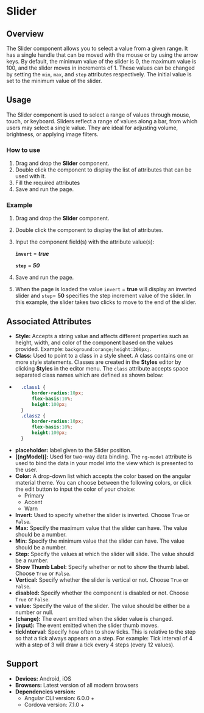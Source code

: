 # Slider

## Overview

The Slider component allows you to select a value from a given range. It has a single handle that can be moved with the mouse or by using the arrow keys. By default, the minimum value of the slider is 0, the maximum value is 100, and the slider moves in increments of 1. These values can be changed by setting the `min`, `max`, and `step` attributes respectively. The initial value is set to the minimum value of the slider.

## Usage

The Slider component is used to select a range of values through mouse, touch, or keyboard. Sliders reflect a range of values along a bar, from which users may select a single value. They are ideal for adjusting volume, brightness, or applying image filters.

### How to use

1. Drag and drop the **Slider** component. 
2. Double click the component to display the list of attributes that can be used with it.
3. Fill the required attributes 
4. Save and run the page.

### Example

1. Drag and drop the **Slider** component. 
2. Double click the component to display the list of attributes.
3. Input the component field\(s\) with the attribute value\(s\): 

    **`invert`** = _**true**_ 

    **`step`** = _**50**_

4. Save and run the page.
5. When the page is loaded the value `invert` = **true** will display an inverted slider and `step`= **50** specifies the step increment value of the slider. In this example, the slider takes two clicks to move to the end of the slider. 

## Associated Attributes

* **Style:** Accepts a string value and affects different properties such as height, width, and color of the component based on the values provided. Example: `background:orange;height:200px;`.
* **Class:** Used to point to a class in a style sheet. A class contains one or more style statements. Classes are created in the **Styles** editor by clicking  **Styles** in the editor menu. The `class` attribute accepts space separated class names which are defined as shown below:
* ```css
    .class1 {
        border-radius:10px;
        flex-basis:10%;
        height:100px;
    }
    .class2 {
        border-radius:10px;
        flex-basis:10%;
        height:100px;
    }
  ```
* **placeholder:** label given to the Slider position.
* **\[\(ngModel\)\]:** Used for two-way data binding. The `ng-model` attribute is used to bind the data in your model into the view which is presented to the user.
* **Color:** A drop-down list which accepts the color based on the angular material theme. You can choose between the following colors, or click the edit button to input the color of your choice:
  * Primary
  * Accent
  * Warn
* **Invert:** Used to specify whether the slider is inverted. Choose `True` or `False`.
* **Max:** Specify the maximum value that the slider can have. The value should be a number. 
* **Min:** Specify the minimum value that the slider can have. The value should be a number. 
* **Step:** Specify the values at which the slider will slide. The value should be a number. 
* **Show Thumb Label:** Specify whether or not to show the thumb label. Choose `True` or `False`.
* **Vertical:** Specify whether the slider is vertical or not. Choose `True` or `False`.
* **disabled:** Specify whether the component is disabled or not. Choose `True` or `False`.
* **value:** Specify the value of the slider. The value should be either be a number or null. 
* **\(change\):** The event emitted when the slider value is changed.
* **\(input\):** The event emitted when the slider thumb moves.
* **tickInterval**: Specify how often to show ticks. This is relative to the step so that a tick always appears on a step. For example: Tick interval of 4 with a step of 3 will draw a tick every 4 steps \(every 12 values\).

## Support

* **Devices:** Android, iOS
* **Browsers:**  Latest version of all modern browsers
* **Dependencies version:** 
  * Angular CLI version: 6.0.0 + 
  * Cordova version: 7.1.0 +

